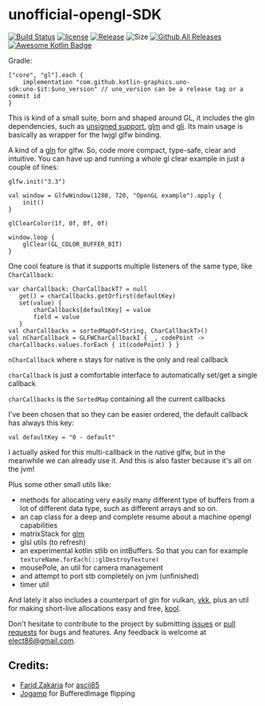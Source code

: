 # unofficial-opengl-SDK

[![Build Status](https://github.com/kotlin-graphics/uno-sdk/workflows/build/badge.svg)](https://github.com/kotlin-graphics/uno-sdk/actions?workflow=build)
[![license](https://img.shields.io/badge/License-MIT-orange.svg)](https://github.com/kotlin-graphics/uno-sdk/blob/master/LICENSE) 
[![Release](https://jitpack.io/v/kotlin-graphics/uno-sdk.svg)](https://jitpack.io/#kotlin-graphics/uno-sdk) 
![Size](https://github-size-badge.herokuapp.com/kotlin-graphics/uno-sdk.svg)
[![Github All Releases](https://img.shields.io/github/downloads/kotlin-graphics/uno-sdk/total.svg)]()
[![Awesome Kotlin Badge](https://kotlin.link/awesome-kotlin.svg)](https://github.com/KotlinBy/awesome-kotlin) 

Gradle:
```
["core", "gl"].each {
    implementation "com.github.kotlin-graphics.uno-sdk:uno-$it:$uno_version" // uno_version can be a release tag or a commit id
}
```

This is kind of a small suite, born and shaped around GL, it includes the gln dependencies, such as [unsigned support](https://github.com/elect86/kotlin-unsigned), [glm](https://github.com/kotlin-graphics/glm) and [gli](https://github.com/kotlin-graphics/gli). Its main usage is basically as wrapper for the lwjgl glfw binding.

A kind of a [gln](https://github.com/kotlin-graphics/glm) for glfw. So, code more compact, type-safe, clear and intuitive. You can have up and running a whole gl clear example in just a couple of lines:

    glfw.init("3.3")

    val window = GlfwWindow(1280, 720, "OpenGL example").apply {
        init()
    }
            
    glClearColor(1f, 0f, 0f, 0f)

    window.loop {
        glClear(GL_COLOR_BUFFER_BIT)
    }

One cool feature is that it supports multiple listeners of the same type, like `CharCallback`:

    var charCallback: CharCallbackT? = null
       get() = charCallbacks.getOrfirst(defaultKey)
       set(value) {
           charCallbacks[defaultKey] = value
           field = value
       }
    val charCallbacks = sortedMapOf<String, CharCallbackT>()
    val nCharCallback = GLFWCharCallbackI { _, codePoint -> charCallbacks.values.forEach { it(codePoint) } }
    
`nCharCallback` where `n` stays for native is the only and real callback

`charCallback` is just a comfortable interface to automatically set/get a single callback

`charCallbacks` is the `SortedMap` containing all the current callbacks

I've been chosen that so they can be easier ordered, the default callback has always this key:

`val defaultKey = "0 - default"`

I actually asked for this multi-callback in the native glfw, but in the meanwhile we can already use it. And this is also faster because it's all on the jvm!
    
Plus some other small utils like:
- methods for allocating very easily many different type of buffers from a lot of different data type, such as different arrays and so on.
- an cap class for a deep and complete resume about a machine opengl capabilities
- matrixStack for [glm](https://github.com/kotlin-graphics/glm)
- glsl utils (to refresh)
- an experimental kotlin stlib on intBuffers. So that you can for example `textureName.forEach(::glDestroyTexture)`
- mousePole, an util for camera management
- and attempt to port stb completely on jvm (unfinished)
- timer util

And lately it also includes a counterpart of gln for vulkan, [vkk](https://github.com/kotlin-graphics/vkk), plus an util for making short-live allocations easy and free, [kool](https://github.com/kotlin-graphics/kool).


Don't hesitate to contribute to the project by submitting [issues](https://github.com/kotlin-graphics/uno-sdk/issues) or [pull requests](https://github.com/kotlin-graphics/uno-sdk/pulls) for bugs and features. Any feedback is welcome at [elect86@gmail.com](mailto://elect86@gmail.com).



## Credits:

- [Farid Zakaria](https://github.com/fzakaria) for [ascii85](https://github.com/fzakaria/ascii85)
- [Jogamp](http://jogamp.org/) for BufferedImage flipping 
